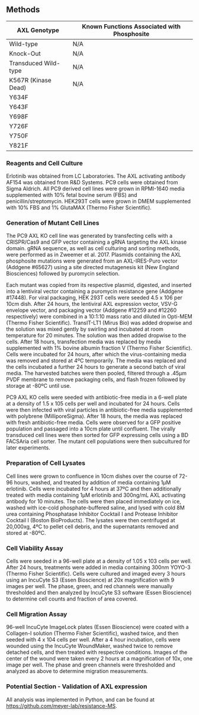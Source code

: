 ## Methods
| AXL Genotype         | Known Functions Associated with Phosphosite |
|----------------------|---------------------------------------------|
| Wild-type            | N/A                                         |
| Knock-Out            | N/A                                         |
| Transduced Wild-type | N/A                                         |
| K567R (Kinase Dead)  | N/A                                         |
| Y634F                |                                             |
| Y643F                |                                             |
| Y698F                |                                             |
| Y726F                |                                             |
| Y750F                |                                             |
| Y821F                |                                             |
### Reagents and Cell Culture
Erlotinib was obtained from LC Laboratories. The AXL activating antibody AF154 was obtained from R&D Systems. PC9 cells were obtained from Sigma Aldrich. All PC9 derived cell lines were grown in RPMI-1640 media supplemented with 10% fetal bovine serum (FBS) and penicillin/streptomycin. HEK293T cells were grown in DMEM supplemented with 10% FBS and 1% GlutaMAX (Thermo Fisher Scientific). 
### Generation of Mutant Cell Lines
The PC9 AXL KO cell line was generated by transfecting cells with a CRISPR/Cas9 and GFP vector containing a gRNA targeting the AXL kinase domain. gRNA sequence, as well as cell culturing and sorting methods, were performed as in Zweemer et al. 2017. Plasmids containing the AXL phosphosite mutations were generated from an AXL-IRES-Puro vector (Addgene #65627) using a site directed mutagenesis kit (New England Biosciences) followed by puromycin selection.

Each mutant was copied from its respective plasmid, digested, and inserted into a lentiviral vector containing a puromycin resistance gene (Addgene #17448). For viral packaging, HEK 293T cells were seeded 4.5 x 106 per 10cm dish. After 24 hours, the lentiviral AXL expression vector, VSV-G envelope vector, and packaging vector (Addgene #12259 and #12260 respectively) were combined in a 10:1:10 mass ratio and diluted in Opti-MEM (Thermo Fisher Scientific). TransIT-LT1 (Mirus Bio) was added dropwise and the solution was mixed gently by swirling and incubated at room temperature for 20 minutes. The solution was then added dropwise to the cells. After 18 hours, transfection media was replaced by media supplemented with 1% bovine albumin fraction V (Thermo Fisher Scientific). Cells were incubated for 24 hours, after which the virus-containing media was removed and stored at 4ºC temporarily. The media was replaced and the cells incubated a further 24 hours to generate a second batch of viral media. The harvested batches were then pooled, filtered through a .45μm PVDF membrane to remove packaging cells,  and flash frozen followed by storage at -80ºC until use.

PC9 AXL KO cells were seeded with antibiotic-free media in a 6-well plate at a density of 1.5 x 105 cells per well and incubated for 24 hours. Cells were then infected with viral particles in antibiotic-free media supplemented with polybrene (MilliporeSigma). After 18 hours, the media was replaced with fresh antibiotic-free media. Cells were observed for a GFP positive population and passaged into a 10cm plate until confluent. The virally transduced cell lines were then sorted for GFP expressing cells using a BD FACSAria cell sorter. The mutant cell populations were then subcultured for later experiments.
### Preparation of Cell Lysates
Cell lines were grown to confluence in 10cm dishes over the course of 72-96 hours, washed, and treated by addition of media containing 1μM erlotinib. Cells were incubated for 4 hours at 37ºC and then additionally treated with media containing 1μM erlotinib and 300ng/mL AXL activating antibody for 10 minutes. The cells were then placed immediately on ice, washed with ice-cold phosphate-buffered saline, and lysed with cold 8M urea containing Phosphatase Inhibitor Cocktail I and Protease Inhibitor Cocktail I (Boston BioProducts). The lysates were then centrifuged at 20,000xg, 4ºC to pellet cell debris, and the supernatants removed and stored at -80ºC. 
### Cell Viability Assay
Cells were seeded in a 96-well plate at a density of 1.05 x 103 cells per well. After 24 hours, treatments were added in media containing 300nm YOYO-3 (Thermo Fisher Scientific). Cells were cultured and imaged every 3 hours using an IncuCyte S3 (Essen Bioscience) at 20x magnification with 9 images per well. The phase, green, and red channels were manually thresholded and then analyzed by IncuCyte S3 software (Essen Bioscience) to determine cell counts and fraction of area covered.
### Cell Migration Assay
96-well IncuCyte ImageLock plates (Essen Bioscience) were coated with a Collagen-I solution (Thermo Fisher Scientific), washed twice, and then seeded with 4 x 104 cells per well. After a 4 hour incubation, cells were wounded using the IncuCyte WoundMaker, washed twice to remove detached cells, and then treated with respective conditions. Images of the center of the wound were taken every 2 hours at a magnification of 10x, one image per well. The phase and green channels were thresholded and analyzed as above to determine migration measurements. 
### Potential Section - Validation of AXL expression




All analysis was implemented in Python, and can be found at <https://github.com/meyer-lab/resistance-MS>.

